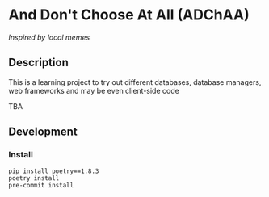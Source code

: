 # And Don't Choose At All (ADChAA)
*Inspired by local memes*

## Description
This is a learning project to try out different databases, database managers, web frameworks and may be even client-side code

TBA

## Development
### Install
```
pip install poetry==1.8.3
poetry install
pre-commit install
```
